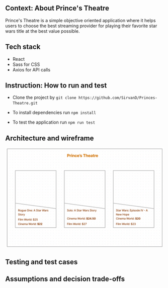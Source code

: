 ## Context: About Prince's Theatre

Prince's Theatre is a simple objective oriented application where it helps users to choose the best streaming provider for playing their favorite star wars title at the best value possible.

## Tech stack

- React <br/>
- Sass for CSS <br/>
- Axios for API calls

## Instruction: How to run and test

- Clone the project by `git clone https://github.com/SirvanD/Princes-Theatre.git` <br/>

- To install dependencies run `npm install`

- To test the application run `npm run test`

## Architecture and wireframe

![Screenshot](public/wireframe.png)

## Testing and test cases

## Assumptions and decision trade-offs
